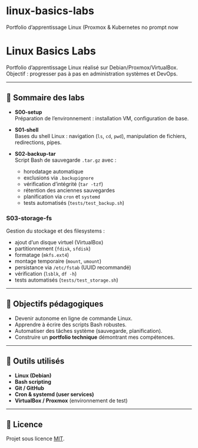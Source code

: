# linux-basics-labs
Portfolio d’apprentissage Linux (Proxmox &amp; Kubernetes
no prompt now

# Linux Basics Labs

Portfolio d’apprentissage Linux réalisé sur Debian/Proxmox/VirtualBox.  
Objectif : progresser pas à pas en administration systèmes et DevOps.

---

## 📂 Sommaire des labs

- **S00-setup**  
  Préparation de l’environnement : installation VM, configuration de base.

- **S01-shell**  
  Bases du shell Linux : navigation (`ls`, `cd`, `pwd`), manipulation de fichiers, redirections, pipes.

- **S02-backup-tar**  
  Script Bash de sauvegarde `.tar.gz` avec :
  - horodatage automatique
  - exclusions via `.backupignore`
  - vérification d’intégrité (`tar -tzf`)
  - rétention des anciennes sauvegardes
  - planification via `cron` et `systemd`
  - tests automatisés (`tests/test_backup.sh`)

### S03-storage-fs
Gestion du stockage et des filesystems :
- ajout d’un disque virtuel (VirtualBox)
- partitionnement (`fdisk`, `sfdisk`)
- formatage (`mkfs.ext4`)
- montage temporaire (`mount`, `umount`)
- persistance via `/etc/fstab` (UUID recommandé)
- vérification (`lsblk`, `df -h`)
- tests automatisés (`tests/test_storage.sh`)

---

## 🚀 Objectifs pédagogiques

- Devenir autonome en ligne de commande Linux.  
- Apprendre à écrire des scripts Bash robustes.  
- Automatiser des tâches système (sauvegarde, planification).  
- Construire un **portfolio technique** démontrant mes compétences.

---

## 🔧 Outils utilisés

- **Linux (Debian)**  
- **Bash scripting**  
- **Git / GitHub**  
- **Cron & systemd (user services)**  
- **VirtualBox / Proxmox** (environnement de test)

---

## 📄 Licence

Projet sous licence [MIT](LICENSE).
